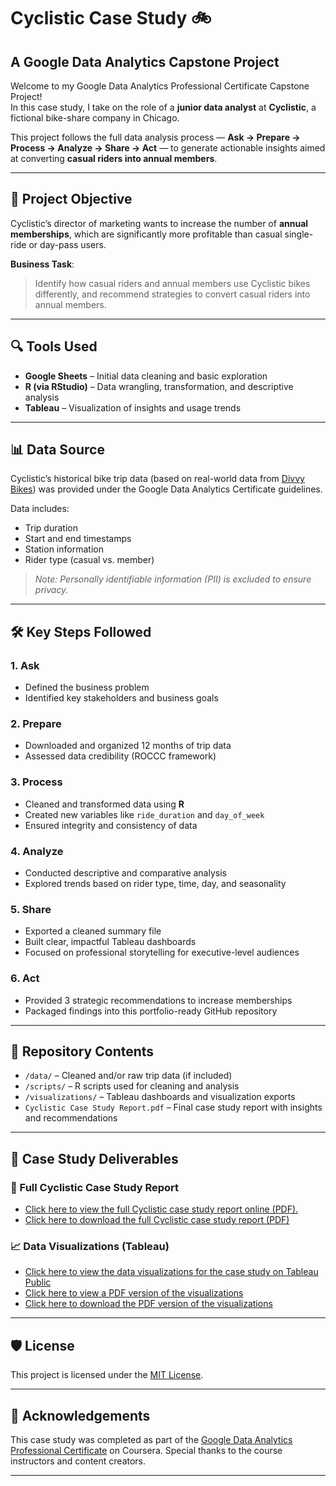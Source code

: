 # Cyclistic Case Study 🚲
## A Google Data Analytics Capstone Project

Welcome to my Google Data Analytics Professional Certificate Capstone Project!  
In this case study, I take on the role of a **junior data analyst** at **Cyclistic**, a fictional bike-share company in Chicago.

This project follows the full data analysis process — **Ask → Prepare → Process → Analyze → Share → Act** — to generate actionable insights aimed at converting **casual riders into annual members**.

---

## 🧩 Project Objective

Cyclistic’s director of marketing wants to increase the number of **annual memberships**, which are significantly more profitable than casual single-ride or day-pass users.

**Business Task**:  
> Identify how casual riders and annual members use Cyclistic bikes differently, and recommend strategies to convert casual riders into annual members.

---

## 🔍 Tools Used

- **Google Sheets** – Initial data cleaning and basic exploration  
- **R (via RStudio)** – Data wrangling, transformation, and descriptive analysis  
- **Tableau** – Visualization of insights and usage trends  

---

## 📊 Data Source

Cyclistic’s historical bike trip data (based on real-world data from [Divvy Bikes](https://divvy-tripdata.s3.amazonaws.com/index.html)) was provided under the Google Data Analytics Certificate guidelines.  

Data includes:
- Trip duration
- Start and end timestamps
- Station information
- Rider type (casual vs. member)

> *Note: Personally identifiable information (PII) is excluded to ensure privacy.*

---

## 🛠️ Key Steps Followed

### 1. Ask  
- Defined the business problem  
- Identified key stakeholders and business goals

### 2. Prepare  
- Downloaded and organized 12 months of trip data  
- Assessed data credibility (ROCCC framework)

### 3. Process  
- Cleaned and transformed data using **R**  
- Created new variables like `ride_duration` and `day_of_week`  
- Ensured integrity and consistency of data

### 4. Analyze  
- Conducted descriptive and comparative analysis  
- Explored trends based on rider type, time, day, and seasonality

### 5. Share  
- Exported a cleaned summary file  
- Built clear, impactful Tableau dashboards  
- Focused on professional storytelling for executive-level audiences

### 6. Act  
- Provided 3 strategic recommendations to increase memberships  
- Packaged findings into this portfolio-ready GitHub repository  

---

## 📁 Repository Contents

- `/data/` – Cleaned and/or raw trip data (if included)  
- `/scripts/` – R scripts used for cleaning and analysis  
- `/visualizations/` – Tableau dashboards and visualization exports  
- `Cyclistic Case Study Report.pdf` – Final case study report with insights and recommendations

---

## 📄 Case Study Deliverables

### 📝 Full Cyclistic Case Study Report  
- [Click here to view the full Cyclistic case study report online (PDF).](Cyclistic%20%28a%20bike-share%20company%29%20Case%20Study/Cyclistic%20Case%20Study%20Report.pdf)
- [Click here to download the full Cyclistic case study report (PDF)](https://github.com/MeticulousDataDetective/Cyclistic-Case-Study-Project/raw/main/Cyclistic%20%28a%20bike-share%20company%29%20Case%20Study/Cyclistic%20Case%20Study%20Report.pdf)

### 📈 Data Visualizations (Tableau)  
- [Click here to view the data visualizations for the case study on Tableau Public](https://public.tableau.com/views/CyclisticDataVisualizations_17524091152510/Navigation?:language=en-US&:sid=&:redirect=auth&:display_count=n&:origin=viz_share_link)  
- [Click here to view a PDF version of the visualizations](Cyclistic%20%28a%20bike-share%20company%29%20Case%20Study/Cyclistic%20Data%20Visualizations.pdf)  
- [Click here to download the PDF version of the visualizations](https://github.com/MeticulousDataDetective/Cyclistic-Case-Study-Project/raw/main/Cyclistic%20%28a%20bike-share%20company%29%20Case%20Study/Cyclistic%20Data%20Visualizations.pdf)

---

## 🛡️ License

This project is licensed under the [MIT License](LICENSE).

---

## 🙌 Acknowledgements

This case study was completed as part of the [Google Data Analytics Professional Certificate](https://www.coursera.org/professional-certificates/google-data-analytics) on Coursera.
Special thanks to the course instructors and content creators.

---
